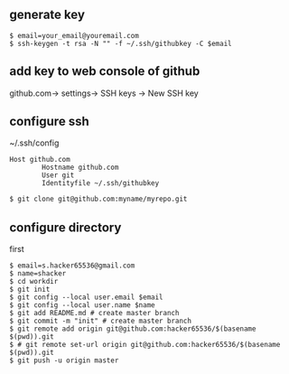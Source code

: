 ## generate key

```
$ email=your_email@youremail.com
$ ssh-keygen -t rsa -N "" -f ~/.ssh/githubkey -C $email
```
## add key to web console of github

github.com-> settings-> SSH keys -> New SSH key


## configure ssh
~/.ssh/config
```
Host github.com
        Hostname github.com
        User git
        Identityfile ~/.ssh/githubkey
```

```bash
$ git clone git@github.com:myname/myrepo.git
```

## configure directory

first 
```console
$ email=s.hacker65536@gmail.com
$ name=shacker
$ cd workdir
$ git init
$ git config --local user.email $email
$ git config --local user.name $name
$ git add README.md # create master branch
$ git commit -m "init" # create master branch
$ git remote add origin git@github.com:hacker65536/$(basename $(pwd)).git
$ # git remote set-url origin git@github.com:hacker65536/$(basename $(pwd)).git
$ git push -u origin master
```
